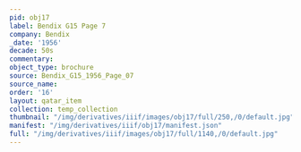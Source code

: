 ```yaml
---
pid: obj17
label: Bendix G15 Page 7
company: Bendix
_date: '1956'
decade: 50s
commentary:
object_type: brochure
source: Bendix_G15_1956_Page_07
source_name:
order: '16'
layout: qatar_item
collection: temp_collection
thumbnail: "/img/derivatives/iiif/images/obj17/full/250,/0/default.jpg"
manifest: "/img/derivatives/iiif/obj17/manifest.json"
full: "/img/derivatives/iiif/images/obj17/full/1140,/0/default.jpg"
---
```


